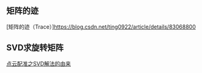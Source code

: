## 矩阵的迹
[矩阵的迹（Trace）]https://blog.csdn.net/ting0922/article/details/83068800

## SVD求旋转矩阵
[点云配准之SVD解法的由来](https://zhuanlan.zhihu.com/p/265530941)